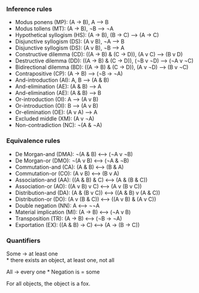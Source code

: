### Inference rules
* Modus ponens (MP): (A → B), A ⟶ B
* Modus tollens (MT): (A → B), ¬B ⟶ ¬A
* Hypothetical syllogism (HS): (A → B), (B → C) ⟶ (A → C)
* Disjunctive syllogism (DS): (A v B), ¬A ⟶ B
* Disjunctive syllogism (DS): (A v B), ¬B ⟶ A
* Constructive dilemma (CD): ((A → B) & (C → D)), (A v C) ⟶ (B v D)
* Destructive dilemma (DD): ((A → B) & (C → D)), (¬B v ¬D) ⟶ (¬A v ¬C)
* Bidirectional dilemma (BD): ((A → B) & (C → D)), (A v ¬D) ⟶ (B v ¬C)
* Contrapositive (CP): (A → B) ⟶ (¬B → ¬A)
* And-introduction (AI): A, B ⟶ (A & B)
* And-elimination (AE): (A & B) ⟶ A
* And-elimination (AE): (A & B) ⟶ B
* Or-introduction (OI): A ⟶ (A v B)
* Or-introduction (OI): B ⟶ (A v B)
* Or-elimination (OE): (A v A) ⟶ A
* Excluded middle (XM): (A v ¬A)
* Non-contradiction (NC): ¬(A & ¬A)



### Equivalence rules
* De Morgan-and (DMA): ¬(A & B) ⟷ (¬A v ¬B)
* De Morgan-or (DMO): ¬(A v B) ⟷ (¬A & ¬B)
* Commutation-and (CA): (A & B) ⟷ (B & A)
* Commutation-or (CO): (A v B) ⟷ (B v A)
* Association-and (AA): ((A & B) & C) ⟷ (A & (B & C))
* Association-or (AO): ((A v B) v C) ⟷ (A v (B v C))
* Distribution-and (DA): (A & (B v C)) ⟷ ((A & B) v (A & C))
* Distribution-or (DO): (A v (B & C)) ⟷ ((A v B) & (A v C))
* Double negation (NN): A ⟷ ¬¬A
* Material implication (MI): (A → B) ⟷ (¬A v B)
* Transposition (TR): (A → B) ⟷ (¬B → ¬A)
* Exportation (EX): ((A & B) → C) ⟷ (A → (B → C))



### Quantifiers
Some -> at least one   
    * there exists an object, at least one, not all
    
All -> every one
    * Negation is = some

For all objects, the object is a fox.



